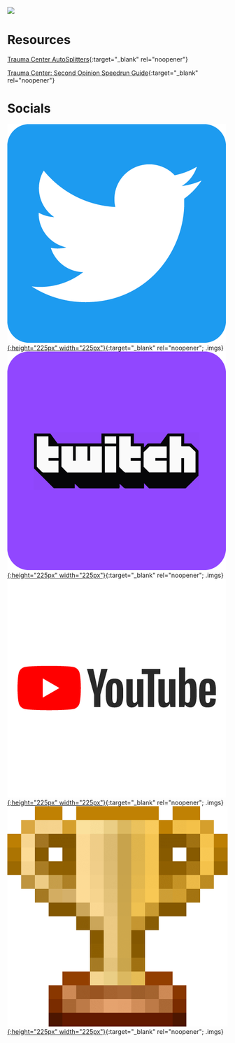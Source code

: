 ![](logo.png) <br>

# Resources

[Trauma Center AutoSplitters](https://leokeidran.github.io/tc-autosplitters){:target="_blank" rel="noopener"}

[Trauma Center: Second Opinion Speedrun Guide](https://leokeidran.github.io/tcso/){:target="_blank" rel="noopener"}

# Socials

[![Twitter](./img/twitter-rounded.png){:height="225px" width="225px"}](https://twitter.com/leokeidran){:target="_blank" rel="noopener"; .imgs}
[![Twitch](./img/twitch-rounded.png){:height="225px" width="225px"}](https://twitch.tv/leokeidran){:target="_blank" rel="noopener"; .imgs}
[![YouTube](./img/youtube-rounded.png){:height="225px" width="225px"}](https://youtube.com/leokeidran){:target="_blank" rel="noopener"; .imgs}
[![Speedrun Profile](./img/src-rounded.png){:height="225px" width="225px"}](https://speedrun.com/user/leokeidran){:target="_blank" rel="noopener"; .imgs}
